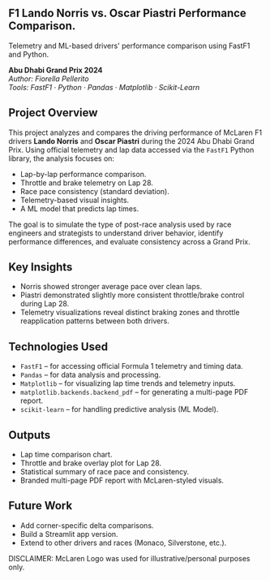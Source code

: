 ## F1 Lando Norris vs. Oscar Piastri Performance Comparison.
Telemetry and ML-based drivers' performance comparison using FastF1 and Python. 

**Abu Dhabi Grand Prix 2024**  
*Author: Fiorella Pellerito*  
*Tools: FastF1 · Python · Pandas · Matplotlib · Scikit-Learn*

## Project Overview

This project analyzes and compares the driving performance of McLaren F1 drivers **Lando Norris** and **Oscar Piastri** during the 2024 Abu Dhabi Grand Prix. Using official telemetry and lap data accessed via the `FastF1` Python library, the analysis focuses on:

- Lap-by-lap performance comparison.  
- Throttle and brake telemetry on Lap 28.  
- Race pace consistency (standard deviation). 
- Telemetry-based visual insights.
- A ML model that predicts lap times.

The goal is to simulate the type of post-race analysis used by race engineers and strategists to understand driver behavior, identify performance differences, and evaluate consistency across a Grand Prix.

## Key Insights

- Norris showed stronger average pace over clean laps.  
- Piastri demonstrated slightly more consistent throttle/brake control during Lap 28.  
- Telemetry visualizations reveal distinct braking zones and throttle reapplication patterns between both drivers.

## Technologies Used

- `FastF1` – for accessing official Formula 1 telemetry and timing data.  
- `Pandas` – for data analysis and processing.  
- `Matplotlib` – for visualizing lap time trends and telemetry inputs.  
- `matplotlib.backends.backend_pdf` – for generating a multi-page PDF report.
- `scikit-learn` – for handling predictive analysis (ML Model).

## Outputs

- Lap time comparison chart.  
- Throttle and brake overlay plot for Lap 28. 
- Statistical summary of race pace and consistency.
- Branded multi-page PDF report with McLaren-styled visuals.

## Future Work

- Add corner-specific delta comparisons.  
- Build a Streamlit app version.  
- Extend to other drivers and races (Monaco, Silverstone, etc.).

DISCLAIMER: McLaren Logo was used for illustrative/personal purposes only.
